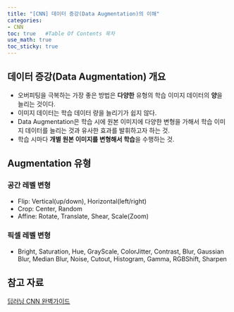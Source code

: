 ```yaml
---
title: "[CNN] 데이터 증강(Data Augmentation)의 이해"
categories: 
- CNN
toc: true   #Table Of Contents 목차 
use_math: true
toc_sticky: true
---
```


## 데이터 증강(Data Augmentation) 개요

- 오버피팅을 극복하는 가장 좋은 방법은 **다양한** 유형의 학습 이미지 데이터의 **양**을 늘리는 것이다.
- 이미지 데이터는 학습 데이터 량을 늘리기가 쉽지 않다.
- Data Augmentation은 학습 시에 원본 이미지에 다양한 변형을 가해서 학습 이미지 데이터를 늘리는 것과 유사한 효과를 발휘하고자 하는 것.
- 학습 시마다 **개별 원본 이미지를 변형해서 학습**을 수행하는 것.

## Augmentation 유형

### 공간 레벨 변형

- Flip: Vertical(up/down), Horizontal(left/right)
- Crop: Center, Random
- Affine: Rotate, Translate, Shear, Scale(Zoom)

### 픽셀 레벨 변형

- Bright, Saturation, Hue, GrayScale, ColorJitter, Contrast, Blur, Gaussian Blur, Median Blur, Noise, Cutout, Histogram, Gamma, RGBShift, Sharpen

## 참고 자료

[딥러닝 CNN 완벽가이드](https://www.inflearn.com/course/%EB%94%A5%EB%9F%AC%EB%8B%9D-cnn-%EC%99%84%EB%B2%BD-%EA%B8%B0%EC%B4%88)

